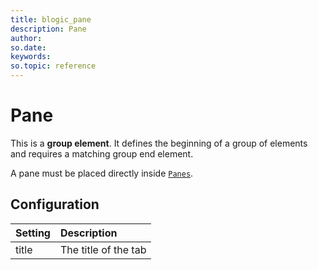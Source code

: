 ```yaml
---
title: blogic_pane
description: Pane
author:
so.date:
keywords:
so.topic: reference
---
```


# Pane

This is a **group element**. It defines the beginning of a group of elements and requires a matching group end element.

A pane must be placed directly inside [`Panes`](./panes.md).

## Configuration

| Setting | Description          |
|:--------|:---------------------|
| title   | The title of the tab |
